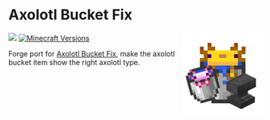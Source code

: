 # Axolotl Bucket Fix

<img align="right" width="160" src="src/main/resources/pack.png">

[![](http://cf.way2muchnoise.eu/full_701644_downloads.svg)](https://www.curseforge.com/minecraft/mc-mods/axolotl-bucket-fix-forge)
[![Minecraft Versions](https://cf.way2muchnoise.eu/versions/701644.svg)](https://curseforge.com/minecraft/mc-mods/axolotl-bucket-fix-forge)

Forge port for [Axolotl Bucket Fix](https://github.com/ColdLavaLamp/axolotl-bucket-fix), make the axolotl bucket item show the right axolotl type.
